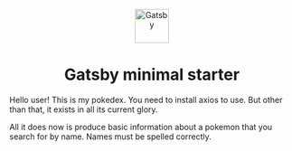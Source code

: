 <p align="center">
  <a href="https://www.gatsbyjs.com/?utm_source=starter&utm_medium=readme&utm_campaign=minimal-starter">
    <img alt="Gatsby" src="https://www.gatsbyjs.com/Gatsby-Monogram.svg" width="60" />
  </a>
</p>
<h1 align="center">
  Gatsby minimal starter
</h1>

Hello user!
This is my pokedex. You need to install axios to use. But other than that, it exists in all its current glory.

All it does now is produce basic information about a pokemon that you search for by name.
Names must be spelled correctly.
